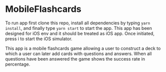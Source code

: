 # MobileFlashcards

To run app first clone this repo, install all dependencies by typing `yarn install`,
and finally type `yarn start` to start the app. This app has been designed for iOS env and
it should be treated as iOS app. Once initiated, press i to start the iOS simulator.

This app is a mobile flashcards game allowing a user to construct a deck to which a user can 
later add cards with questions and answers. When all questions have been answered the game 
shows the success rate in percentage.
